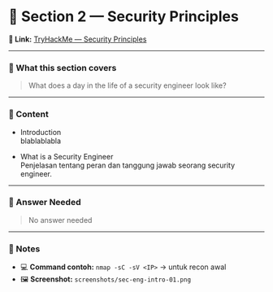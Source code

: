 # 🧩 Section 2 — Security Principles

**🔗 Link:** [TryHackMe — Security Principles](https://tryhackme.com/room/securityprinciples)

---

### 🧠 What this section covers
> What does a day in the life of a security engineer look like?

---

### 📘 Content
- Introduction  
blablablabla

- What is a Security Engineer  
Penjelasan tentang peran dan tanggung jawab seorang security engineer.

---

### 📝 Answer Needed  
> No answer needed

---

### 🧾 Notes
- 💻 **Command contoh:** `nmap -sC -sV <IP>` → untuk recon awal  
- 🖼️ **Screenshot:** `screenshots/sec-eng-intro-01.png`
